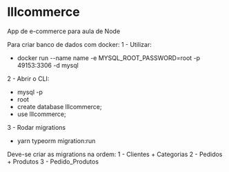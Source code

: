 # lllcommerce
App de e-commerce para aula de Node

Para criar banco de dados com docker:
1 - Utilizar:
  - docker run --name name -e MYSQL_ROOT_PASSWORD=root -p 49153:3306 -d mysql

2 - Abrir o CLI:
  - mysql -p
  - root
  - create database lllcommerce;
  - use lllcommerce;

3 - Rodar migrations
  - yarn typeorm migration:run

Deve-se criar as migrations na ordem:
  1 - Clientes + Categorias
  2 - Pedidos + Produtos
  3 - Pedido_Produtos
